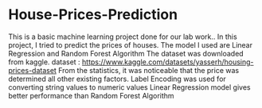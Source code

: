 # House-Prices-Prediction
This is a basic machine learning project done for our lab work.. In this project, I tried to predict the prices of houses. The model I used are Linear Regression and Random Forest Algorithm
The dataset was downloaded from kaggle. dataset : https://www.kaggle.com/datasets/yasserh/housing-prices-dataset
From the statistics, it was noticeable that the price was determined all other existing factors.
Label Encoding was used for converting string values to numeric values
Linear Regression model gives better performance than Random Forest Algorithm
